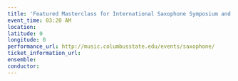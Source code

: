 ```yaml
---
title: 'Featured Masterclass for International Saxophone Symposium and Competition (ISSAC)'
event_time: 03:20 AM
location: 
latitude: 0
longitude: 0
performance_url: http://music.columbusstate.edu/events/saxophone/
ticket_information_url: 
ensemble: 
conductor: 
---
```

